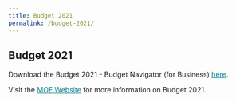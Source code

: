 ```yaml
---
title: Budget 2021
permalink: /budget-2021/
---
```


## Budget 2021

Download the Budget 2021 - Budget Navigator (for Business) <a href="/images/govassist/Budget 2021 Navigator (businesses).pdf" target="_blank" style="color:#037e8a">here</a>.

Visit the <a href="https://www.mof.gov.sg/" target="_blank" style="color:#037e8a">MOF Website</a> for more information on Budget 2021.